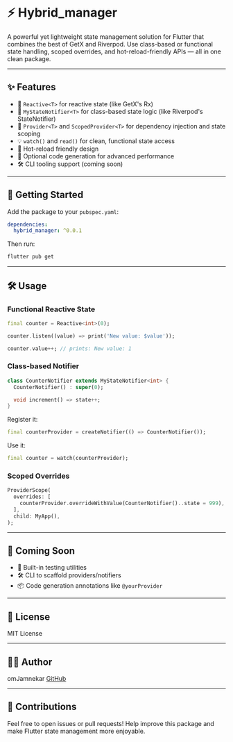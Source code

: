 
# ⚡ Hybrid_manager

A powerful yet lightweight state management solution for Flutter that combines the best of GetX and Riverpod. Use class-based or functional state handling, scoped overrides, and hot-reload-friendly APIs — all in one clean package.

---

## ✨ Features

- 🔁 `Reactive<T>` for reactive state (like GetX's Rx)
- 🧠 `MyStateNotifier<T>` for class-based state logic (like Riverpod's StateNotifier)
- 🌱 `Provider<T>` and `ScopedProvider<T>` for dependency injection and state scoping
- 💡 `watch()` and `read()` for clean, functional state access
- 🔄 Hot-reload friendly design
- 🧪 Optional code generation for advanced performance
- 🛠 CLI tooling support (coming soon)

---

## 🚀 Getting Started

Add the package to your `pubspec.yaml`:

```yaml
dependencies:
  hybrid_manager: ^0.0.1
```

Then run:

```bash
flutter pub get
```

---

## 🛠 Usage

### Functional Reactive State

```dart
final counter = Reactive<int>(0);

counter.listen((value) => print('New value: $value'));

counter.value++; // prints: New value: 1
```

### Class-based Notifier

```dart
class CounterNotifier extends MyStateNotifier<int> {
  CounterNotifier() : super(0);

  void increment() => state++;
}
```

Register it:

```dart
final counterProvider = createNotifier(() => CounterNotifier());
```

Use it:

```dart
final counter = watch(counterProvider);
```

### Scoped Overrides

```dart
ProviderScope(
  overrides: [
    counterProvider.overrideWithValue(CounterNotifier()..state = 999),
  ],
  child: MyApp(),
);
```

---

## 🔮 Coming Soon

- 🧪 Built-in testing utilities
- 🛠 CLI to scaffold providers/notifiers
- 📦 Code generation annotations like `@yourProvider`

---

## 📄 License

MIT License

---

## 👨‍💻 Author
omJamnekar
[GitHub](https://github.com/omjamnekar)

---

## 🙌 Contributions

Feel free to open issues or pull requests! Help improve this package and make Flutter state management more enjoyable.
